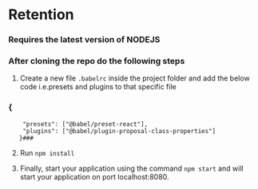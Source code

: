 # Retention

### Requires the latest version of NODEJS

### After cloning the repo do the following steps

 1. Create a new file `.babelrc` inside the project folder and add the below code i.e.presets and plugins to that specific file

   ### {
        "presets": ["@babel/preset-react"],
        "plugins": ["@babel/plugin-proposal-class-properties"]
       }###

 2. Run `npm install`
 
 3. Finally, start your application using the command `npm start` and will start your application on port localhost:8080.
